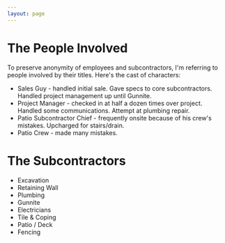 ```yaml
---
layout: page
---
```


# The People Involved

To preserve anonymity of employees and subcontractors, I'm referring to people involved by their titles. Here's the cast of characters:

* Sales Guy - handled initial sale. Gave specs to core subcontractors. Handled project management up until Gunnite.
* Project Manager - checked in at half a dozen times over project. Handled some communications. Attempt at plumbing repair.
* Patio Subcontractor Chief - frequently onsite because of his crew's mistakes. Upcharged for stairs/drain.
* Patio Crew - made many mistakes. 

# The Subcontractors

* Excavation
* Retaining Wall
* Plumbing
* Gunnite
* Electricians
* Tile & Coping
* Patio / Deck
* Fencing 
